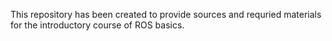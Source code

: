 This repository has been created to provide sources and requried materials for the introductory course of ROS basics.
